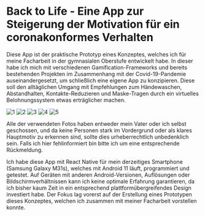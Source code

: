 # Back to Life - Eine App zur Steigerung der Motivation für ein coronakonformes Verhalten
Diese App ist der praktische Prototyp eines Konzeptes, welches ich für meine Facharbeit in der gymnasialen Oberstufe entwickelt habe. In dieser habe ich mich mit verschiedenen Gamification-Frameworks und bereits bestehenden Projekten im Zusammenhang mit der Covid-19-Pandemie auseinandergesetzt, um schließlich eine eigene App zu konzipieren. Diese soll den alltäglichen Umgang mit Empfehlungen zum Händewaschen, Abstandhalten, Kontakte-Reduzieren und Maske-Tragen durch ein virtuelles Belohnungssystem etwas erträglicher machen.

![1](https://user-images.githubusercontent.com/85450899/144703891-a244f841-7b24-40db-b49c-9219206dcb81.png)
![2](https://user-images.githubusercontent.com/85450899/144703893-2fa4f655-fa0f-4c80-b405-418a8082f752.png)
![3](https://user-images.githubusercontent.com/85450899/144703894-a6e469b9-a736-4c4e-aed6-52e4112cd989.png)
![4](https://user-images.githubusercontent.com/85450899/144703895-3397553d-38b6-4433-84cf-d02c5158baac.png)
![5](https://user-images.githubusercontent.com/85450899/144703896-d3d24c36-0acd-454f-9d26-60154f46e976.png)

Alle der verwendeten Fotos haben entweder mein Vater oder ich selbst geschossen, und da keine Personen stark im Vordergrund oder als klares Hauptmotiv zu erkennen sind, sollte dies urheberrechtlich unbedenklich sein. Falls ich hier fehlinformiert bin bitte ich um eine entsprechende Rückmeldung.

Ich habe diese App mit React Native für mein derzeitiges Smartphone (Samsung Galaxy M31s), welches mit Android 11 läuft, programmiert und getestet. Auf Geräten mit anderen Android-Versionen, Auflösungen oder Bildschirmverhältnissen kann ich keine optimale Erfahrung garantieren, da ich bisher kaum Zeit in ein entsprechend plattformübergreifendes Design investiert habe. Der Fokus lag vorerst auf der Erstellung eines Prototypen dieses Konzeptes, welchen ich zusammen mit meiner Facharbeit vorstellen konnte.
